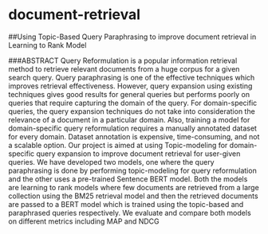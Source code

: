 # document-retrieval
##Using Topic-Based Query Paraphrasing to improve document retrieval in Learning to Rank Model


###ABSTRACT
Query Reformulation is a popular information retrieval method
to retrieve relevant documents from a huge corpus for a given
search query. Query paraphrasing is one of the effective techniques
which improves retrieval effectiveness. However, query expansion
using existing techniques gives good results for general queries but
performs poorly on queries that require capturing the domain of the
query. For domain-specific queries, the query expansion techniques
do not take into consideration the relevance of a document in a
particular domain. Also, training a model for domain-specific query
reformulation requires a manually annotated dataset for every
domain. Dataset annotation is expensive, time-consuming, and
not a scalable option. Our project is aimed at using Topic-modeling
for domain-specific query expansion to improve document retrieval
for user-given queries. We have developed two models, one where
the query paraphrasing is done by performing topic-modeling for
query reformulation and the other uses a pre-trained Sentence
BERT model. Both the models are learning to rank models where
few documents are retrieved from a large collection using the BM25
retrieval model and then the retrieved documents are passed to a
BERT model which is trained using the topic-based and paraphrased
queries respectively. We evaluate and compare both models on
different metrics including MAP and NDCG
